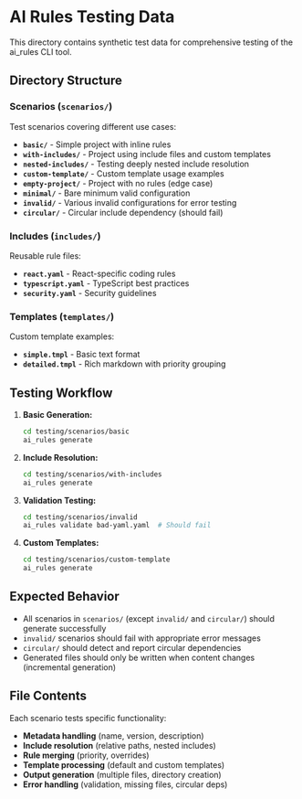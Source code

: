 # AI Rules Testing Data

This directory contains synthetic test data for comprehensive testing of the ai_rules CLI tool.

## Directory Structure

### Scenarios (`scenarios/`)
Test scenarios covering different use cases:

- **`basic/`** - Simple project with inline rules
- **`with-includes/`** - Project using include files and custom templates
- **`nested-includes/`** - Testing deeply nested include resolution
- **`custom-template/`** - Custom template usage examples
- **`empty-project/`** - Project with no rules (edge case)
- **`minimal/`** - Bare minimum valid configuration
- **`invalid/`** - Various invalid configurations for error testing
- **`circular/`** - Circular include dependency (should fail)

### Includes (`includes/`)
Reusable rule files:

- **`react.yaml`** - React-specific coding rules
- **`typescript.yaml`** - TypeScript best practices
- **`security.yaml`** - Security guidelines

### Templates (`templates/`)
Custom template examples:

- **`simple.tmpl`** - Basic text format
- **`detailed.tmpl`** - Rich markdown with priority grouping

## Testing Workflow

1. **Basic Generation:**
   ```bash
   cd testing/scenarios/basic
   ai_rules generate
   ```

2. **Include Resolution:**
   ```bash
   cd testing/scenarios/with-includes
   ai_rules generate
   ```

3. **Validation Testing:**
   ```bash
   cd testing/scenarios/invalid
   ai_rules validate bad-yaml.yaml  # Should fail
   ```

4. **Custom Templates:**
   ```bash
   cd testing/scenarios/custom-template
   ai_rules generate
   ```

## Expected Behavior

- All scenarios in `scenarios/` (except `invalid/` and `circular/`) should generate successfully
- `invalid/` scenarios should fail with appropriate error messages
- `circular/` should detect and report circular dependencies
- Generated files should only be written when content changes (incremental generation)

## File Contents

Each scenario tests specific functionality:
- **Metadata handling** (name, version, description)
- **Include resolution** (relative paths, nested includes)
- **Rule merging** (priority, overrides)
- **Template processing** (default and custom templates)
- **Output generation** (multiple files, directory creation)
- **Error handling** (validation, missing files, circular deps)